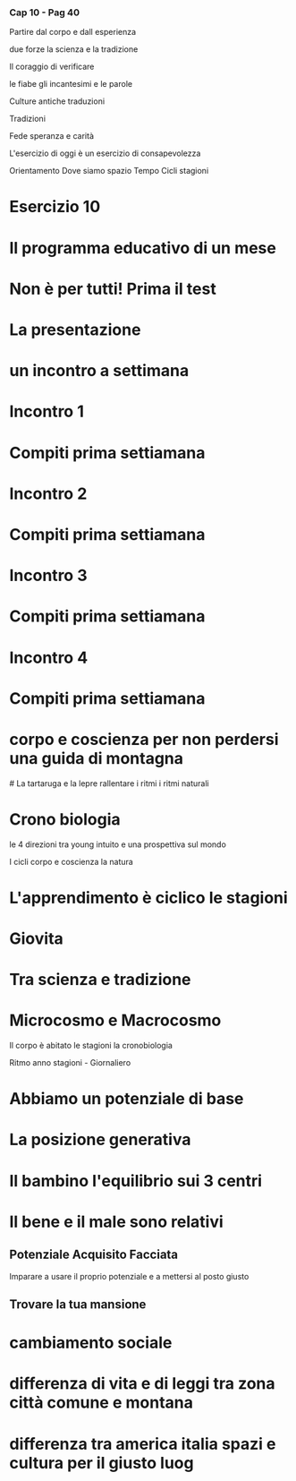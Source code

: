 ### Cap 10 - Pag 40

Partire dal corpo e dall esperienza 

due forze la scienza e la tradizione

Il coraggio di verificare 

le fiabe gli incantesimi e le parole

Culture antiche traduzioni

Tradizioni 

Fede speranza e carità


L'esercizio di oggi è un esercizio di consapevolezza

Orientamento Dove siamo spazio
Tempo Cicli stagioni

# Esercizio 10

# Il programma educativo di un mese

# Non è per tutti! Prima il test

# La presentazione

# un incontro a settimana


# Incontro 1 
# Compiti prima settiamana

# Incontro 2 
# Compiti prima settiamana

# Incontro 3 
# Compiti prima settiamana

# Incontro 4 
# Compiti prima settiamana
<!--stackedit_data:
eyJoaXN0b3J5IjpbMzI4ODg2NzgsLTU1NjE0MzY2M119
-->

# corpo e coscienza per non perdersi una guida di montagna
# La tartaruga e la lepre rallentare i ritmi i ritmi naturali

# Crono biologia

le 4 direzioni tra young intuito e una prospettiva sul mondo


I cicli corpo e coscienza la natura

# L'apprendimento è ciclico le stagioni
# Giovita
# Tra scienza e tradizione


# Microcosmo e Macrocosmo

Il corpo è abitato le stagioni la cronobiologia

Ritmo anno stagioni - Giornaliero 



# Abbiamo un potenziale di base 

# La posizione generativa

# Il bambino l'equilibrio sui 3 centri


# Il bene e il male sono relativi
<!--stackedit_data:
eyJoaXN0b3J5IjpbLTY0MDI4OTMyOV19
-->
## Potenziale Acquisito Facciata

Imparare a usare il proprio potenziale e a mettersi al posto giusto

## Trovare la tua mansione



# cambiamento sociale

# differenza di vita e di leggi tra zona città comune e montana 

# differenza tra america italia spazi e cultura per il giusto luog

<!-- Maestro del cuore
-->